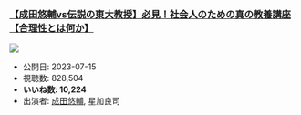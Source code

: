 ### [【成田悠輔vs伝説の東大教授】必見！社会人のための真の教養講座【合理性とは何か】](https://www.youtube.com/watch?v=FkgD4qSDd1Q)
[![](https://img.youtube.com/vi/FkgD4qSDd1Q/sddefault.jpg)](https://www.youtube.com/watch?v=FkgD4qSDd1Q)
-   公開日: 2023-07-15
-   視聴数: 828,504
-   **いいね数: 10,224**
-   出演者: [成田悠輔](/rehacq_fan/people/成田悠輔 "wikilink"), 星加良司
